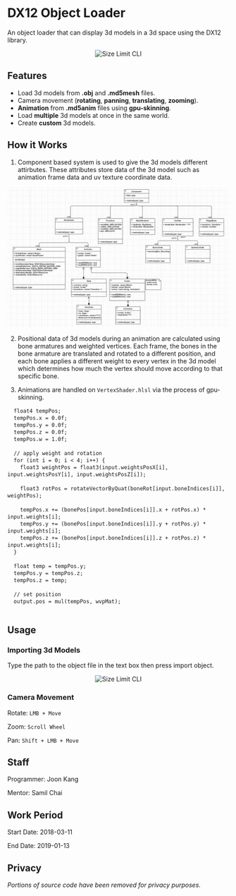 # DX12 Object Loader

An object loader that can display 3d models in a 3d space using the DX12 library. 

<p align="center">
  <img src="./assets/demogif.gif" alt="Size Limit CLI" width="700">
</p>

Features
--------

- Load 3d models from **.obj** and **.md5mesh** files.
- Camera movement (**rotating**, **panning**, **translating**, **zooming**).
- **Animation** from **.md5anim** files using **gpu-skinning**.
- Load **multiple** 3d models at once in the same world.
- Create **custom** 3d models.


How it Works
------------
1. Component based system is used to give the 3d models different attirbutes. These attributes store data of the 3d model such as animation frame data and uv texture coordinate data.
<p align="center">
  <img src="./assets/uml.png" alt="Size Limit CLI" width="738">
</p>

2. Positional data of 3d models during an animation are calculated using bone armatures and weighted vertices. Each frame, the bones in the bone armature are translated and rotated to a different position, and each bone applies a different weight to every vertex in the 3d model which determines how much the vertex should move according to that specific bone. 

3. Animations are handled on `VertexShader.hlsl` via the process of gpu-skinning. 

``` HLSL
  float4 tempPos;
  tempPos.x = 0.0f;
  tempPos.y = 0.0f;
  tempPos.z = 0.0f;
  tempPos.w = 1.0f;

  // apply weight and rotation
  for (int i = 0; i < 4; i++) {
    float3 weightPos = float3(input.weightsPosX[i], input.weightsPosY[i], input.weightsPosZ[i]);

    float3 rotPos = rotateVectorByQuat(boneRot[input.boneIndices[i]], weightPos);

    tempPos.x += (bonePos[input.boneIndices[i]].x + rotPos.x) * input.weights[i];
    tempPos.y += (bonePos[input.boneIndices[i]].y + rotPos.y) * input.weights[i];
    tempPos.z += (bonePos[input.boneIndices[i]].z + rotPos.z) * input.weights[i];
  }

  float temp = tempPos.y;
  tempPos.y = tempPos.z;
  tempPos.z = temp;

  // set position 
  output.pos = mul(tempPos, wvpMat);
    
```


Usage
-----

### Importing 3d Models

Type the path to the object file in the text box then press import object.

<p align="center">
  <img src="./assets/import.gif" alt="Size Limit CLI" width="700">
</p>


### Camera Movement

Rotate: `LMB + Move`


Zoom: `Scroll Wheel`


Pan: `Shift + LMB + Move`


Staff
-----

Programmer: Joon Kang


Mentor: Samil Chai


Work Period
-----------

Start Date: 2018-03-11


End Date: 2019-01-13


Privacy
-------

*Portions of source code have been removed for privacy purposes.*


